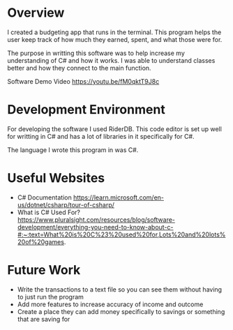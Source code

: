 # Overview

I created a budgeting app that runs in the terminal. This program helps the user keep track of how much they earned, spent, and what those were for. 

The purpose in writting this software was to help increase my understanding of C# and how it works. I was able to understand classes better and how they connect to the main function. 


Software Demo Video https://youtu.be/fM0qktT9J8c 

# Development Environment

For developing the software I used RiderDB. This code editor is set up well for writting in C# and has a lot of libraries in it specifically for C#.

The language I wrote this program in was C#.

# Useful Websites

- C# Documentation https://learn.microsoft.com/en-us/dotnet/csharp/tour-of-csharp/
- What is C# Used For? https://www.pluralsight.com/resources/blog/software-development/everything-you-need-to-know-about-c-#:~:text=What%20is%20C%23%20used%20for,Lots%20and%20lots%20of%20games.

# Future Work

- Write the transactions to a text file so you can see them without having to just run the program
- Add more features to increase accuracy of income and outcome
- Create a place they can add money specifically to savings or something that are saving for